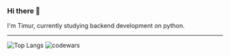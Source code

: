 ### Hi there 👋
I'm Timur, currently studying backend development on python.
<!--
**Timik2t/Timik2t** is a ✨ _special_ ✨ repository because its `README.md` (this file) appears on your GitHub profile.

Here are some ideas to get you started:

- 🔭 I’m currently working on ...
- 🌱 I’m currently learning ...
- 👯 I’m looking to collaborate on ...
- 🤔 I’m looking for help with ...
- 💬 Ask me about ...
- 📫 How to reach me: ...
- 😄 Pronouns: ...
- ⚡ Fun fact: ...
-->
___
![Top Langs](https://github-readme-stats.vercel.app/api/top-langs/?username=Timik2t&layout=compact&hide_border=true)
![codewars](https://www.codewars.com/users/Timik2t/badges/small)
